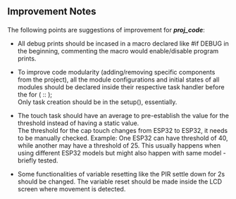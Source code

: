 <h2> <p align="left"> Improvement Notes </p> </h2>
<p> The following points are suggestions of improvement for <i><b>proj_code</b></i>: </p>
<ul>
    <li> <p>   
        All debug prints should be incased in a macro declared like #if DEBUG in the beginning, commenting the macro would enable/disable program prints.   
    </p> </li>
    <li> <p>  
        To improve code modularity (adding/removing specific components from the project), all the module configurations and initial states of all modules should be                       declared inside their respective task handler before the for ( :: );   <br>   
        Only task creation should be in the setup(), essentially.   
    </p> </li>
    <li> <p>   
        The touch task should have an average to pre-establish the value for the threshold instead of having a static value.   <br>   
        The threshold for the cap touch changes from ESP32 to ESP32, it needs to be manually checked. Example: One ESP32 can have threshold of 40, while another may have a 
        threshold of 25. This usually happens when using different ESP32 models but might also happen with same model - briefly tested.   
    </p> </li>
    <li> <p>   
        Some functionalities of variable resetting like the PIR settle down for 2s should be changed. The variable reset should be made inside the LCD screen where movement 
        is detected.   
    </p> </li>
</ul>
